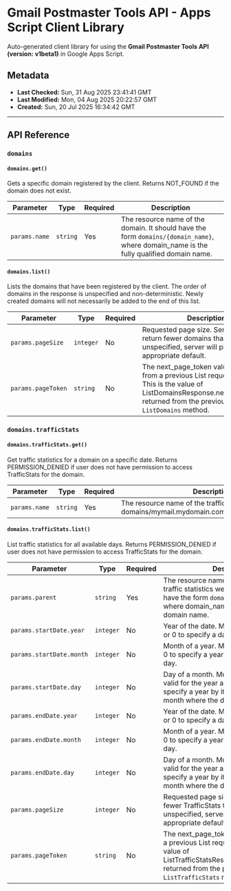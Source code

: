 # Gmail Postmaster Tools API - Apps Script Client Library

Auto-generated client library for using the **Gmail Postmaster Tools API (version: v1beta1)** in Google Apps Script.

## Metadata

- **Last Checked:** Sun, 31 Aug 2025 23:41:41 GMT
- **Last Modified:** Mon, 04 Aug 2025 20:22:57 GMT
- **Created:** Sun, 20 Jul 2025 16:34:42 GMT



---

## API Reference

### `domains`

#### `domains.get()`

Gets a specific domain registered by the client. Returns NOT_FOUND if the domain does not exist.

| Parameter | Type | Required | Description |
|---|---|---|---|
| `params.name` | `string` | Yes | The resource name of the domain. It should have the form `domains/{domain_name}`, where domain_name is the fully qualified domain name. |

#### `domains.list()`

Lists the domains that have been registered by the client. The order of domains in the response is unspecified and non-deterministic. Newly created domains will not necessarily be added to the end of this list.

| Parameter | Type | Required | Description |
|---|---|---|---|
| `params.pageSize` | `integer` | No | Requested page size. Server may return fewer domains than requested. If unspecified, server will pick an appropriate default. |
| `params.pageToken` | `string` | No | The next_page_token value returned from a previous List request, if any. This is the value of ListDomainsResponse.next_page_token returned from the previous call to `ListDomains` method. |

### `domains.trafficStats`

#### `domains.trafficStats.get()`

Get traffic statistics for a domain on a specific date. Returns PERMISSION_DENIED if user does not have permission to access TrafficStats for the domain.

| Parameter | Type | Required | Description |
|---|---|---|---|
| `params.name` | `string` | Yes | The resource name of the traffic statistics to get. E.g., domains/mymail.mydomain.com/trafficStats/20160807. |

#### `domains.trafficStats.list()`

List traffic statistics for all available days. Returns PERMISSION_DENIED if user does not have permission to access TrafficStats for the domain.

| Parameter | Type | Required | Description |
|---|---|---|---|
| `params.parent` | `string` | Yes | The resource name of the domain whose traffic statistics we'd like to list. It should have the form `domains/{domain_name}`, where domain_name is the fully qualified domain name. |
| `params.startDate.year` | `integer` | No | Year of the date. Must be from 1 to 9999, or 0 to specify a date without a year. |
| `params.startDate.month` | `integer` | No | Month of a year. Must be from 1 to 12, or 0 to specify a year without a month and day. |
| `params.startDate.day` | `integer` | No | Day of a month. Must be from 1 to 31 and valid for the year and month, or 0 to specify a year by itself or a year and month where the day isn't significant. |
| `params.endDate.year` | `integer` | No | Year of the date. Must be from 1 to 9999, or 0 to specify a date without a year. |
| `params.endDate.month` | `integer` | No | Month of a year. Must be from 1 to 12, or 0 to specify a year without a month and day. |
| `params.endDate.day` | `integer` | No | Day of a month. Must be from 1 to 31 and valid for the year and month, or 0 to specify a year by itself or a year and month where the day isn't significant. |
| `params.pageSize` | `integer` | No | Requested page size. Server may return fewer TrafficStats than requested. If unspecified, server will pick an appropriate default. |
| `params.pageToken` | `string` | No | The next_page_token value returned from a previous List request, if any. This is the value of ListTrafficStatsResponse.next_page_token returned from the previous call to `ListTrafficStats` method. |